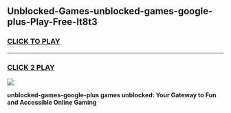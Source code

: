 
## Unblocked-Games-unblocked-games-google-plus-Play-Free-lt8t3
<h3>
<a href="https://premium76.site?title=unblocked-games-google-plus&ref=24M">CLICK TO PLAY</a></h3>
<hr>

<h3>
<a href="https://premium76.site?title=unblocked-games-google-plus&ref=24M">CLICK 2 PLAY</a>
  
</h3>

<a href="https://premium76.site?title=unblocked-games-google-plus&ref=24M"><img src="https://clearcache.store/games.png"></a>


**unblocked-games-google-plus games unblocked: Your Gateway to Fun and Accessible Online Gaming**
